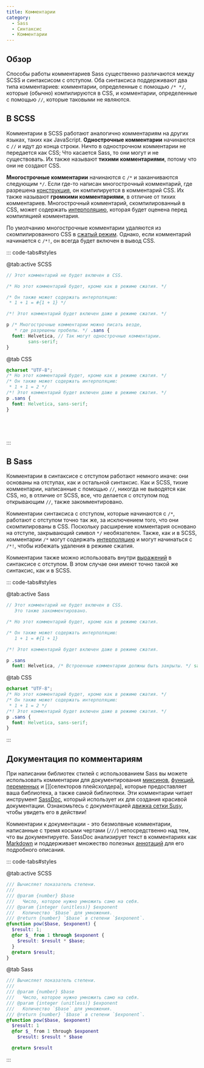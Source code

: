 ```yaml
---
title: Комментарии
category:
  - Sass
  - Синтаксис
  - Комментарии
---
```


## Обзор

Способы работы комментариев Sass существенно различаются между SCSS и синтаксисом с отступом. Оба синтаксиса поддерживают два типа комментариев: комментарии, определенные с помощью `/* */`, которые (обычно) компилируются в CSS, и комментарии, определенные с помощью `//`, которые таковыми не являются.

## В SCSS

Комментарии в SCSS работают аналогично комментариям на других языках, таких как JavaScript. **Однострочные комментарии** начинаются с `//` и идут до конца строки. Ничто в однострочном комментарии не передается как CSS; Что касается Sass, то они могут и не существовать. Их также называют **тихими комментариями**, потому что они не создают CSS.

**Многострочные комментарии** начинаются с `/*` и заканчиваются следующим `*/`. Если где-то написан многострочный комментарий, где разрешена [конструкция][statement], он компилируется в комментарий CSS. Их также называют **громкими комментариями**, в отличие от тихих комментариев. Многострочный комментарий, скомпилированный в CSS, может содержать [интерполяцию][interpolation], которая будет оценена перед компиляцией комментария.

По умолчанию многострочные комментарии удаляются из скомпилированного CSS в [сжатый режим][compressed mode]. Однако, если комментарий начинается с `/*!`, он всегда будет включен в вывод CSS.

[statement]: ./structure#конструкции
[interpolation]: ../interpolation
[compressed mode]: ../cli/dart-sass#стиль

::: code-tabs#styles

@tab:active SCSS

```scss
// Этот комментарий не будет включен в CSS.

/* Но этот комментарий будет, кроме как в режиме сжатия. */

/* Он также может содержать интерполяцию:
 * 1 + 1 = #{1 + 1} */

/*! Этот комментарий будет включен даже в режиме сжатия. */

p /* Многострочные комментарии можно писать везде,
   * где разрешены пробелы. */ .sans {
  font: Helvetica, // Так могут однострочные комментарии.
        sans-serif;
}
```

@tab CSS

```css
@charset "UTF-8";
/* Но этот комментарий будет, кроме как в режиме сжатия. */
/* Он также может содержать интерполяцию:
 * 1 + 1 = 2 */
/*! Этот комментарий будет включен даже в режиме сжатия. */
p .sans {
  font: Helvetica, sans-serif;
}






```

:::

## В Sass

Комментарии в синтаксисе с отступом работают немного иначе: они основаны на отступах, как и остальной синтаксис. Как и SCSS, тихие комментарии, написанные с помощью `//`, никогда не выводятся как CSS, но, в отличие от SCSS, все, что делается с отступом под открывающим `//`, также закомментировано.

Комментарии синтаксиса с отступом, которые начинаются с `/*`, работают с отступом точно так же, за исключением того, что они скомпилированы в CSS. Поскольку расширение комментария основано на отступе, закрывающий символ `*/` необязателен. Также, как и в SCSS, комментарии `/*` могут содержать [интерполяцию][interpolation] и могут начинаться с `/*!`, чтобы избежать удаления в режиме сжатия.

Комментарии также можно использовать внутри [выражений][expressions] в синтаксисе с отступом. В этом случае они имеют точно такой же синтаксис, как и в SCSS.

[expressions]: ./structure#выражения

::: code-tabs#styles

@tab:active Sass

```sass
// Этот комментарий не будет включен в CSS.
   Это также закомментировано.

/* Но этот комментарий будет, кроме как в режиме сжатия.

/* Он также может содержать интерполяцию:
   1 + 1 = #{1 + 1}

/*! Этот комментарий будет включен даже в режиме сжатия.

p .sans
  font: Helvetica, /* Встроенные комментарии должны быть закрыты. */ sans-serif
```

@tab CSS

```css
@charset "UTF-8";
/* Но этот комментарий будет, кроме как в режиме сжатия. */
/* Он также может содержать интерполяцию:
 * 1 + 1 = 2 */
/*! Этот комментарий будет включен даже в режиме сжатия. */
p .sans {
  font: Helvetica, sans-serif;
}
```

:::

## Документация по комментариям

При написании библиотек стилей с использованием Sass вы можете использовать комментарии для документирования [миксинов][mixins], [функций][functions], [переменных][variables] и [][селекторов плейсхолдера], которые предоставляет ваша библиотека, а также самой библиотеки. Эти комментарии читает инструмент [SassDoc][], который использует их для создания красивой документации. Ознакомьтесь с документацией [движка сетки Susy][susy], чтобы увидеть его в действии!

[mixins]: ../at-rules/mixin
[functions]: ../at-rules/function
[variables]: ../variables/
[placeholder selectors]: ../style-rules/placeholder-selectors/
[SassDoc]: http://sassdoc.com
[susy]: http://oddbird.net/susy/docs/index.html

Комментарии к документации - это безмолвные комментарии, написанные с тремя косыми чертами (`///`) непосредственно над тем, что вы документируете. SassDoc анализирует текст в комментариях как [Markdown][] и поддерживает множество полезных [аннотаций][annotations] для его подробного описания.

[Markdown]: https://www.markdownguide.org/getting-started
[annotations]: http://sassdoc.com/annotations/

::: code-tabs#styles

@tab:active SCSS

```scss
/// Вычисляет показатель степени.
///
/// @param {number} $base
///   Число, которое нужно умножить само на себя.
/// @param {integer (unitless)} $exponent
///   Количество `$base` для умножения.
/// @return {number} `$base` в степени `$exponent`.
@function pow($base, $exponent) {
  $result: 1;
  @for $_ from 1 through $exponent {
    $result: $result * $base;
  }
  @return $result;
}
```

@tab Sass

```sass
/// Вычисляет показатель степени.
///
/// @param {number} $base
///   Число, которое нужно умножить само на себя.
/// @param {integer (unitless)} $exponent
///   Количество `$base` для умножения.
/// @return {number} `$base` в степени `$exponent`.
@function pow($base, $exponent)
  $result: 1
  @for $_ from 1 through $exponent
    $result: $result * $base

  @return $result

```

:::
